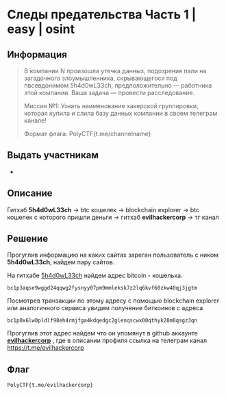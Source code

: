 # Следы предательства Часть 1 | easy | osint

## Информация

> В компании N произошла утечка данных, подозрения пали на загадочного злоумышленника, скрывающегося под пвсевдонимом 5h4d0wL33ch, предположительно — работника этой компании. Ваша задача — провести расследование. 
> 
> Миссия №1: Узнать наименование хакерской группировки, которая купила и слила базу данных компании в своем телеграм канале! 
> 
> Формат флага: PolyCTF{t.me/channelname}

## Выдать участникам
-

## Описание
Гитхаб **5h4d0wL33ch** -> btc кошелек -> blockchain explorer -> btc кошелек с которого пришли деньги -> гитхаб **evilhackercorp** -> тг канал

## Решение
Прогуглив информацию на каких сайтах зареган пользователь с ником **5h4d0wL33ch**, найдем пару сайтов.

На гитхабе [5h4d0wL33ch](https://github.com/5h4d0wL33ch) найдем адрес bitcoin - кошелька.

	bc1p3aqse9wggd24qqwg2fysnyy07pm9mmleksk7z2lq6kvf60zkw40qj3jgtm

Посмотрев транзакции по этому адресу с помощью blockchain explorer или аналогичного сервиса увидим получение биткоинов с адреса 

	bc1p0x6lw0pldlf98eh4rmjfga4kdqedgc2glenqscwx00qthyk28m0qsgz3qn

Прогуглив этот адрес найдем что он упомянут в github аккаунте **[evilhackercorp](https://github.com/evilhackercorp)** , где в описании профиля ссылка на телеграм канал https://t.me/evilhackercorp

## Флаг
`PolyCTF{t.me/evilhackercorp}`
